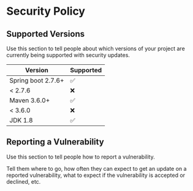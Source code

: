 # Security Policy

## Supported Versions

Use this section to tell people about which versions of your project are
currently being supported with security updates.

| Version | Supported          |
| ------- | ------------------ |
| Spring boot 2.7.6+   | :white_check_mark: |
| < 2.7.6   | :x:                |
| Maven 3.6.0+   | :white_check_mark: |
| < 3.6.0   | :x:                |
| JDK 1.8  | :white_check_mark: |
## Reporting a Vulnerability

Use this section to tell people how to report a vulnerability.

Tell them where to go, how often they can expect to get an update on a
reported vulnerability, what to expect if the vulnerability is accepted or
declined, etc.
